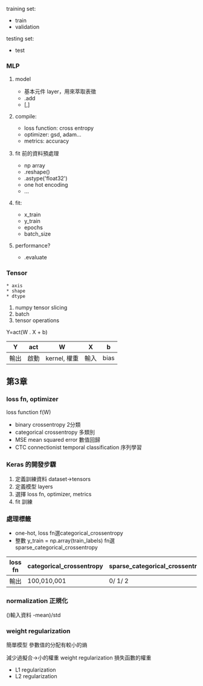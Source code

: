 training set:

 * train
 * validation
 
testing set:

* test

### MLP
1. model
	* 基本元件 layer，用來萃取表徵
	* .add
	* [,]

2. compile:
	* loss function: cross entropy
	* optimizer: gsd, adam...
	* metrics: accuracy

3. fit 前的資料預處理
	* np array
	* .reshape()
	* .astype('float32')
	* one hot encoding
	* ...

4. fit:
	* x_train
	* y_train
	* epochs
	* batch_size
	
5. performance?
	* .evaluate
	
### Tensor
	* axis
	* shape
	* dtype
1. numpy tensor slicing
2. batch
3. tensor operations

 Y=act(W . X + b)
 
 Y|act|W|X|b
 ---|---|---|---|---
輸出|啟動|kernel, 權重|輸入|bias


## 第3章

### loss fn, optimizer

loss function f(W)

* binary crossentropy 2分類
* categorical crossentropy 多類別
* MSE mean squared error 數值回歸
* CTC connectionist temporal classification 序列學習

### Keras 的開發步驟

1. 定義訓練資料 dataset->tensors
2. 定義模型 layers
3. 選擇 loss fn, optimizer, metrics
4. fit 訓練

### 處理標籤

* one-hot, loss fn選categorical_crossentropy
* 整數 y_train = np.array(train_labels) fn選sparse_categorical_crossentropy

loss fn | categorical_crossentropy|sparse_categorical_crossentropy
---|---|---
輸出|100,010,001 | 0/ 1/ 2

### normalization 正規化

()輸入資料 -mean)/std
 

### weight regularization

簡單模型
參數值的分配有較小的熵

減少過擬合->小的權重
weight regularization
損失函數的權重

* L1 regularization
* L2 regularization


 